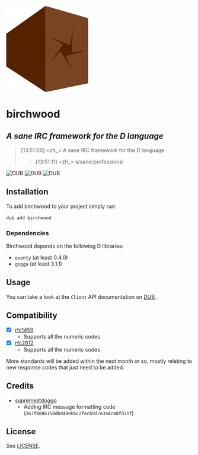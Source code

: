 ![](branding/logo_small.png)

# birchwood

## _A sane IRC framework for the D language_

> [13:51:00] <zh_> A sane IRC framework for the D language
>> [13:51:11] <zh_> s/sane/professional

![DUB](https://img.shields.io/dub/v/birchwood?color=%23c10000ff%20&style=flat-square) ![DUB](https://img.shields.io/dub/dt/birchwood?style=flat-square) ![DUB](https://img.shields.io/dub/l/birchwood?style=flat-square)

## Installation

To add birchwood to your project simply run:

```bash
dub add birchwood
```

### Dependencies

Birchwood depends on the following D libraries:

* `eventy` (at least 0.4.0)
* `gogga` (at least 3.1.1)

## Usage

You can take a look at the `Client` API documentation on [DUB](https://birchwood.dpldocs.info/birchwood.client.client.Client.html).

## Compatibility

- [x] [rfc1459](https://www.rfc-editor.org/rfc/rfc1459)
   * Supports all the numeric codes
- [x] [rfc2812](https://www.rfc-editor.org/rfc/rfc2812)
   * Supports all the numeric codes

More standards will be added within the next month or so, mostly relating to new response codes that just need to be added.

## Credits

* [supremestdoggo](https://github.com/supremestdoggo)
   * Adding IRC message formatting code (`267f8886150dbd40eb5c2fecb9d7e3a4c8dfd71f`)

## License

See [LICENSE](LICENSE).
